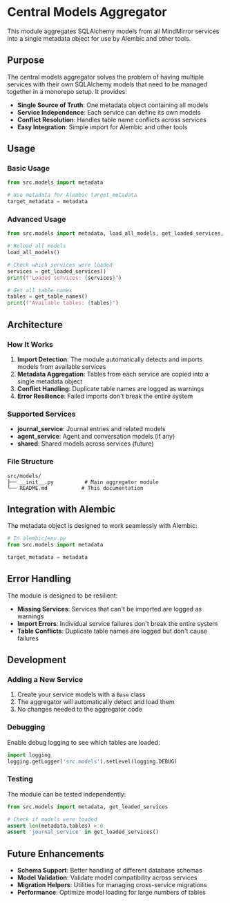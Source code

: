 # Central Models Aggregator

This module aggregates SQLAlchemy models from all MindMirror services into a single metadata object for use by Alembic and other tools.

## Purpose

The central models aggregator solves the problem of having multiple services with their own SQLAlchemy models that need to be managed together in a monorepo setup. It provides:

- **Single Source of Truth**: One metadata object containing all models
- **Service Independence**: Each service can define its own models
- **Conflict Resolution**: Handles table name conflicts across services
- **Easy Integration**: Simple import for Alembic and other tools

## Usage

### Basic Usage

```python
from src.models import metadata

# Use metadata for Alembic target_metadata
target_metadata = metadata
```

### Advanced Usage

```python
from src.models import metadata, load_all_models, get_loaded_services, get_table_names

# Reload all models
load_all_models()

# Check which services were loaded
services = get_loaded_services()
print(f"Loaded services: {services}")

# Get all table names
tables = get_table_names()
print(f"Available tables: {tables}")
```

## Architecture

### How It Works

1. **Import Detection**: The module automatically detects and imports models from available services
2. **Metadata Aggregation**: Tables from each service are copied into a single metadata object
3. **Conflict Handling**: Duplicate table names are logged as warnings
4. **Error Resilience**: Failed imports don't break the entire system

### Supported Services

- **journal_service**: Journal entries and related models
- **agent_service**: Agent and conversation models (if any)
- **shared**: Shared models across services (future)

### File Structure

```
src/models/
├── __init__.py          # Main aggregator module
└── README.md           # This documentation
```

## Integration with Alembic

The metadata object is designed to work seamlessly with Alembic:

```python
# In alembic/env.py
from src.models import metadata

target_metadata = metadata
```

## Error Handling

The module is designed to be resilient:

- **Missing Services**: Services that can't be imported are logged as warnings
- **Import Errors**: Individual service failures don't break the entire system
- **Table Conflicts**: Duplicate table names are logged but don't cause failures

## Development

### Adding a New Service

1. Create your service models with a `Base` class
2. The aggregator will automatically detect and load them
3. No changes needed to the aggregator code

### Debugging

Enable debug logging to see which tables are loaded:

```python
import logging
logging.getLogger('src.models').setLevel(logging.DEBUG)
```

### Testing

The module can be tested independently:

```python
from src.models import metadata, get_loaded_services

# Check if models were loaded
assert len(metadata.tables) > 0
assert 'journal_service' in get_loaded_services()
```

## Future Enhancements

- **Schema Support**: Better handling of different database schemas
- **Model Validation**: Validate model compatibility across services
- **Migration Helpers**: Utilities for managing cross-service migrations
- **Performance**: Optimize model loading for large numbers of tables 